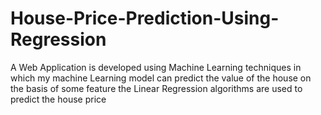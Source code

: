 # House-Price-Prediction-Using-Regression
A Web Application is developed using Machine Learning techniques in which my machine Learning model can predict the value of the house on the basis of some feature the Linear Regression algorithms are used to predict the house price
